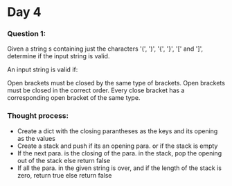 # Day 4

### Question 1:

Given a string s containing just the characters '(', ')', '{', '}', '[' 
and ']', determine if the input string is valid.

An input string is valid if:

Open brackets must be closed by the same type of brackets.
Open brackets must be closed in the correct order.
Every close bracket has a corresponding open bracket of the same type.

### Thought process:

- Create a dict with the closing parantheses as the keys and its opening 
as the values
- Create a stack and push if its an opening para. or if the stack is empty
- If the next para. is the closing of the para. in the stack, pop the 
opening out of the stack else return false
- If all the para. in the given string is over, and if the length of the 
stack is zero, return true else return false
